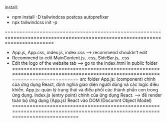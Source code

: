 install:
- npm install -D tailwindcss postcss autoprefixer
- npx tailwindcss init -p

=============================================================================================================================
- App.js, App.css, index.js, index.css --> recommend shouldn't edit 
- Recommend to edit MainContent.js, .css, SideBar.js, .css
- Edit the logo of the website tab --> go to the index.html in public folder
=============================================================================================================================
src folder
App.js: (component) chính của ứng dụng React, định nghĩa giao diện người dùng và các logic điều khiển.
App.js: quản lý trạng thái và điều phối các thành phần con trong ứng dụng.
index.js  (entry point) chính của ứng dụng React. --> để render toàn bộ ứng dụng (App.js) React vào DOM (Documnt Object Model)
=============================================================================================================================